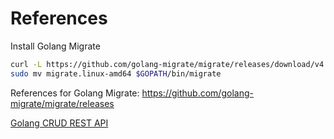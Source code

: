 # References

<!-- [Installing Golang Migration](https://www.geeksforgeeks.org/how-to-install-golang-migrate-on-ubuntu/) -->

Install Golang Migrate

```bash
curl -L https://github.com/golang-migrate/migrate/releases/download/v4.14.1/migrate.linux-amd64.tar.gz | tar xvz
sudo mv migrate.linux-amd64 $GOPATH/bin/migrate
```

References for Golang Migrate: <https://github.com/golang-migrate/migrate/releases>

[Golang CRUD REST API](https://dev.to/francescoxx/build-a-crud-rest-api-in-go-using-mux-postgres-docker-and-docker-compose-2a75)
